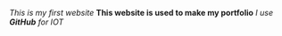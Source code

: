 
*This is my first website*
**This website is used to make my portfolio**
_I use **GitHub** for IOT_
